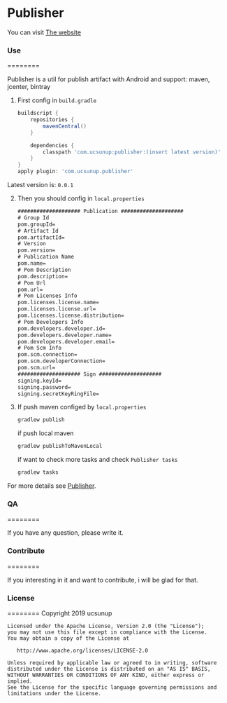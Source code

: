 Publisher
========

You can visit [The website](https://github.com/ucsunup/Publisher)

### Use
========

Publisher is a util for publish artifact with Android and support: maven, jcenter, bintray

1. First config in `build.gradle`
	```groovy
	buildscript {
		repositories {
			mavenCentral()
		}

		dependencies {
			classpath 'com.ucsunup:publisher:(insert latest version)'
		}
	}
	apply plugin: 'com.ucsunup.publisher'
	```
Latest version is: `0.0.1`

2. Then you should config in `local.properties`
	```xml
	#################### Publication ####################
	# Group Id
	pom.groupId=
	# Artifact Id
	pom.artifactId=
	# Version
	pom.version=
	# Publication Name
	pom.name=
	# Pom Description
	pom.description=
	# Pom Url
	pom.url=
	# Pom Licenses Info
	pom.licenses.license.name=
	pom.licenses.license.url=
	pom.licenses.license.distribution=
	# Pom Developers Info
	pom.developers.developer.id=
	pom.developers.developer.name=
	pom.developers.developer.email=
	# Pom Scm Info
	pom.scm.connection=
	pom.scm.developerConnection=
	pom.scm.url=
	#################### Sign ####################
	signing.keyId=
	signing.password=
	signing.secretKeyRingFile=
	```

3. If push maven configed by `local.properties`
	```xml
	gradlew publish
	```
	if push local maven
	```xml
	gradlew publishToMavenLocal
	```
	if want to check more tasks and check `Publisher tasks`
	```xml
	gradlew tasks
	```

For more details see [Publisher](https://github.com/ucsunup/Publisher).

### QA
========

If you have any question, please write it.

### Contribute
========

If you interesting in it and want to contribute, i will be glad for that.

### License
========
	Copyright 2019 ucsunup

	Licensed under the Apache License, Version 2.0 (the "License");
	you may not use this file except in compliance with the License.
	You may obtain a copy of the License at

	   http://www.apache.org/licenses/LICENSE-2.0

	Unless required by applicable law or agreed to in writing, software
	distributed under the License is distributed on an "AS IS" BASIS,
	WITHOUT WARRANTIES OR CONDITIONS OF ANY KIND, either express or implied.
	See the License for the specific language governing permissions and
	limitations under the License.
